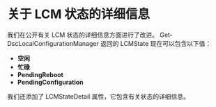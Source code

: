 # 关于 LCM 状态的详细信息

我们在公开有关 LCM 状态的详细信息方面进行了改进。 Get-DscLocalConfigurationManager 返回的 LCMState 现在可以包含以下值：

* **空闲**
* **忙碌**
* **PendingReboot**
* **PendingConfiguration**

我们还添加了 LCMStateDetail 属性，它包含有关状态的详细信息。


<!--HONumber=Jun16_HO4-->


